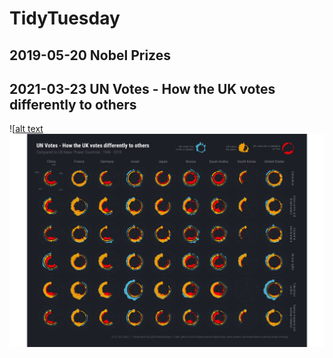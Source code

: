 # TidyTuesday

## 2019-05-20  Nobel Prizes
## 2021-03-23  UN Votes - How the UK votes differently to others

![[alt text]()
![alt text](2021/2021-03-23/output/unvotes.png)

